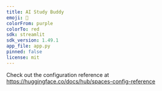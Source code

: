 ```yaml
---
title: AI Study Buddy
emoji: 🏃
colorFrom: purple
colorTo: red
sdk: streamlit
sdk_version: 1.49.1
app_file: app.py
pinned: false
license: mit
---
```


Check out the configuration reference at https://huggingface.co/docs/hub/spaces-config-reference
